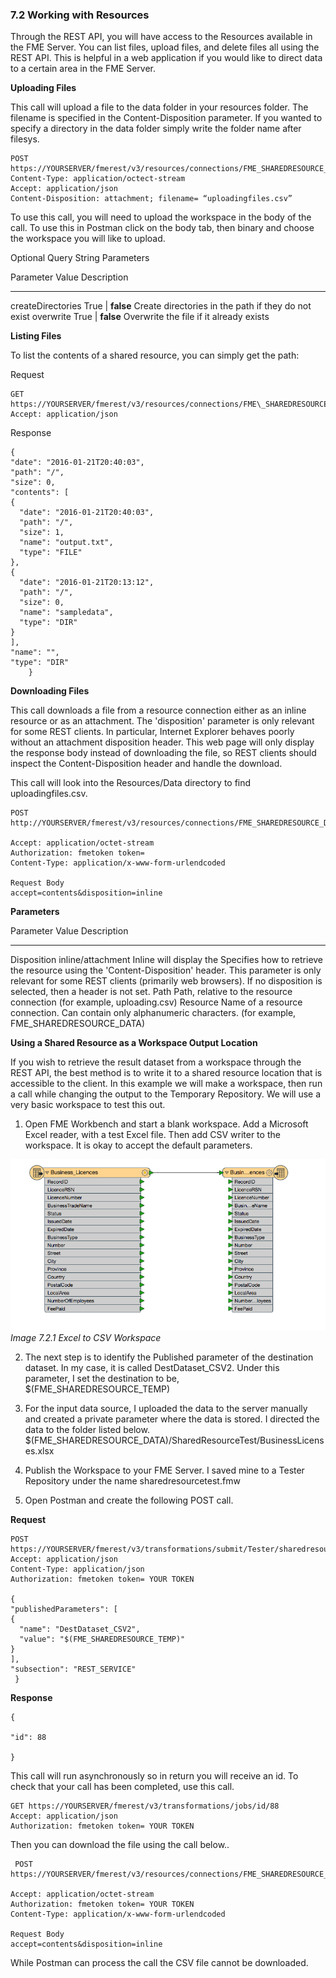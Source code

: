 ### 7.2 Working with Resources

Through the REST API, you will have access to the Resources available in
the FME Server. You can list files, upload files, and delete files all
using the REST API. This is helpful in a web application if you would
like to direct data to a certain area in the FME Server.

**Uploading Files**

This call will upload a file to the data folder in your resources
folder. The filename is specified in the Content-Disposition parameter.
If you wanted to specify a directory in the data folder simply write the
folder name after filesys.

    POST https://YOURSERVER/fmerest/v3/resources/connections/FME_SHAREDRESOURCE_DATA/filesys/
    Content-Type: application/octect-stream
    Accept: application/json
    Content-Disposition: attachment; filename= “uploadingfiles.csv”


To use this call, you will need to upload the workspace in the body of
the call. To use this in Postman click on the body tab, then binary and
choose the workspace you will like to upload.

Optional Query String Parameters

  Parameter           Value               Description
  ------------------- ------------------- -----------------------------------------------------
  createDirectories   True \| **false**   Create directories in the path if they do not exist
  overwrite           True \| **false**   Overwrite the file if it already exists

**Listing Files**

To list the contents of a shared resource, you can simply get the path:

Request


    GET https://YOURSERVER/fmerest/v3/resources/connections/FME\_SHAREDRESOURCE\_TEMP/filesys/\
    Accept: application/json



Response

    {
    "date": "2016-01-21T20:40:03",
    "path": "/",
    "size": 0,
    "contents": [
    {
      "date": "2016-01-21T20:40:03",
      "path": "/",
      "size": 1,
      "name": "output.txt",
      "type": "FILE"
    },
    {
      "date": "2016-01-21T20:13:12",
      "path": "/",
      "size": 0,
      "name": "sampledata",
      "type": "DIR"
    }
    ],
    "name": "",
    "type": "DIR"
        }

**Downloading Files**

This call downloads a file from a resource connection either as an
inline resource or as an attachment. The \'disposition\' parameter is
only relevant for some REST clients. In particular, Internet Explorer
behaves poorly without an attachment disposition header. This web page
will only display the response body instead of downloading the file, so
REST clients should inspect the Content-Disposition header and handle
the download.

This call will look into the Resources/Data directory to find
uploadingfiles.csv.

    POST http://YOURSERVER/fmerest/v3/resources/connections/FME_SHAREDRESOURCE_DATA/download/uploadingfiles.csv

    Accept: application/octet-stream
    Authorization: fmetoken token=
    Content-Type: application/x-www-form-urlendcoded

    Request Body
    accept=contents&disposition=inline


**Parameters**

  Parameter     Value               Description
  ------------- ------------------- ---------------------------------------------------------------------------------------------------------------------------------------------------------------------------------------------------------------------------------------------------
  Disposition   inline/attachment   Inline will display the Specifies how to retrieve the resource using the \'Content-Disposition\' header. This parameter is only relevant for some REST clients (primarily web browsers). If no disposition is selected, then a header is not set.
  Path                              Path, relative to the resource connection (for example, uploading.csv)
  Resource                          Name of a resource connection. Can contain only alphanumeric characters. (for example, FME\_SHAREDRESOURCE\_DATA)

**Using a Shared Resource as a Workspace Output Location**

If you wish to retrieve the result dataset from a workspace through the
REST API, the best method is to write it to a shared resource location
that is accessible to the client. In this example we will make a
workspace, then run a call while changing the output to the Temporary
Repository. We will use a very basic workspace to test this out.

1.  Open FME Workbench and start a blank workspace. Add a Microsoft
    Excel reader, with a test Excel file. Then add CSV writer to the
    workspace. It is okay to accept the default parameters.


![](./Images/image7.2.1.Excel.png)
*Image 7.2.1 Excel to CSV Workspace*

2.  The next step is to identify the Published parameter of the
    destination dataset. In my case, it is called DestDataset\_CSV2.
    Under this parameter, I set the destination to be,
    $(FME\_SHAREDRESOURCE\_TEMP)

3.  For the input data source, I uploaded the data to the server
    manually and created a private parameter where the data is stored.
    I directed the data to the folder listed below.
    $(FME\_SHAREDRESOURCE\_DATA)/SharedResourceTest/BusinessLicenses.xlsx

4.  Publish the Workspace to your FME Server. I saved mine to a Tester
    Repository under the name sharedresourcetest.fmw

5.  Open Postman and create the following POST call.

**Request**

    POST
    https://YOURSERVER/fmerest/v3/transformations/submit/Tester/sharedresourcetest.fmw
    Accept: application/json
    Content-Type: application/json
    Authorization: fmetoken token= YOUR TOKEN

    {
    "publishedParameters": [
    {
      "name": "DestDataset_CSV2",
      "value": "$(FME_SHAREDRESOURCE_TEMP)"
    }
    ],
    "subsection": "REST_SERVICE"
     }


**Response**

    {

    "id": 88

    }

This call will run asynchronously so in return you will receive an id.
To check that your call has been completed, use this call.

    GET https://YOURSERVER/fmerest/v3/transformations/jobs/id/88
    Accept: application/json
    Authorization: fmetoken token= YOUR TOKEN


Then you can download the file using the call below..

     POST https://YOURSERVER/fmerest/v3/resources/connections/FME_SHAREDRESOURCE_TEMP/download/Business_Licences.csv

    Accept: application/octet-stream
    Authorization: fmetoken token= YOUR TOKEN
    Content-Type: application/x-www-form-urlendcoded

    Request Body
    accept=contents&disposition=inline


While Postman can process the call the CSV file cannot be downloaded.
